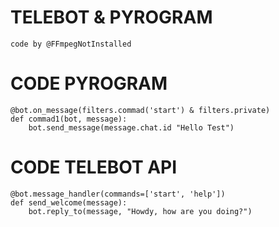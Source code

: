 # TELEBOT & PYROGRAM
`code by @FFmpegNotInstalled`


# CODE PYROGRAM

```console
@bot.on_message(filters.commad('start') & filters.private)
def commad1(bot, message):
    bot.send_message(message.chat.id "Hello Test")
```

# CODE TELEBOT API
```console
@bot.message_handler(commands=['start', 'help'])
def send_welcome(message):
	bot.reply_to(message, "Howdy, how are you doing?")
```
